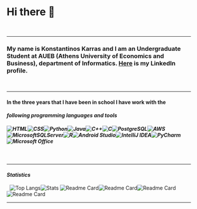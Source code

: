 # Hi there 👋
&nbsp;

---
### My name is Konstantinos Karras and I am an Undergraduate Student at AUEB (Athens University of Economics and Business), department of Informatics. [Here](https://www.linkedin.com/in/konstantinos-karras-3a420820a/) is my LinkedIn profile.
&nbsp;

---
#### In the three years that I have been in school I have work with the 
#### **_following programming languages and tools_**
##### ![HTML](https://img.shields.io/badge/html-%23E34F26.svg?style=for-the-badge&logo=html5&logoColor=white)![CSS](https://img.shields.io/badge/css-%231572B6.svg?style=for-the-badge&logo=css3&logoColor=white)![Python](https://img.shields.io/badge/python-3670A0?style=for-the-badge&logo=python&logoColor=ffdd54)![Java](https://img.shields.io/badge/java-%23ED8B00.svg?style=for-the-badge&logo=java&logoColor=white)![C++](https://img.shields.io/badge/c++-%2300599C.svg?style=for-the-badge&logo=c%2B%2B&logoColor=white)![C](https://img.shields.io/badge/c-%2300599C.svg?style=for-the-badge&logo=c&logoColor=white)![PostgreSQL](https://img.shields.io/badge/postgreSQL-%23316192.svg?style=for-the-badge&logo=postgresql&logoColor=white)![AWS](https://img.shields.io/badge/AWS-%23FF9900.svg?style=for-the-badge&logo=amazon-aws&logoColor=white)![MicrosoftSQLServer](https://img.shields.io/badge/Microsoft%20SQL%20Sever-CC2927?style=for-the-badge&logo=microsoft%20sql%20server&logoColor=white)![R](https://img.shields.io/badge/r-%23276DC3.svg?style=for-the-badge&logo=r&logoColor=white)![Android Studio](https://img.shields.io/badge/Android%20Studio-3DDC84.svg?style=for-the-badge&logo=android-studio&logoColor=white)![IntelliJ IDEA](https://img.shields.io/badge/IntelliJIDEA-000000.svg?style=for-the-badge&logo=intellij-idea&logoColor=white)![PyCharm](https://img.shields.io/badge/pycharm-143?style=for-the-badge&logo=pycharm&logoColor=white&color=black&labelColor=black)![Microsoft Office](https://img.shields.io/badge/Microsoft_Office-D83B01?style=for-the-badge&logo=microsoft-office&logoColor=white)
&nbsp;

---
#### **_Statistics_**
&nbsp;
![Top Langs](https://github-readme-stats.vercel.app/api/top-langs/?username=KostasKarras&theme=midnight-purple)![Stats](https://github-readme-stats.vercel.app/api?username=KostasKarras&theme=midnight-purple)
![Readme Card](https://github-readme-stats.vercel.app/api/pin/?username=KostasKarras&theme=midnight-purple&repo=Pantomime)![Readme Card](https://github-readme-stats.vercel.app/api/pin/?username=KostasKarras&theme=midnight-purple&repo=Taboo)![Readme Card](https://github-readme-stats.vercel.app/api/pin/?username=KostasKarras&theme=midnight-purple&repo=Artificial-Intelligence)![Readme Card](https://github-readme-stats.vercel.app/api/pin/?username=KostasKarras&theme=midnight-purple&repo=Distributed-Systems-Android)
&nbsp;

---

